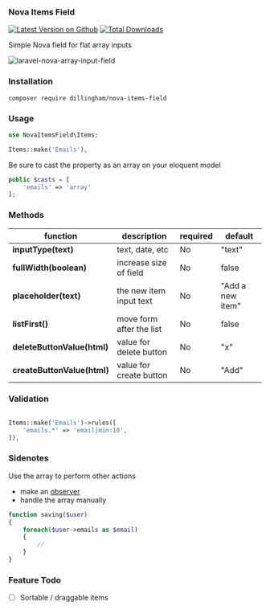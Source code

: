 ### Nova Items Field

[![Latest Version on Github](https://img.shields.io/github/release/dillingham/nova-items-field.svg?style=flat-square)](https://packagist.org/packages/dillingham/nova-items-field)
[![Total Downloads](https://img.shields.io/packagist/dt/dillingham/nova-items-field.svg?style=flat-square)](https://packagist.org/packages/dillingham/nova-items-field)

Simple Nova field for flat array inputs

![laravel-nova-array-input-field](https://user-images.githubusercontent.com/29180903/51056356-99300800-15b0-11e9-8084-3c2df5655dc2.png)

### Installation
```
composer require dillingham/nova-items-field
```

### Usage

```php
use NovaItemsField\Items;
```
```php
Items::make('Emails'),
```
Be sure to cast the property as an array on your eloquent model
```php
public $casts = [
    'emails' => 'array'
];
```

### Methods 

| function | description | required | default |
| - | - | - | - |
| **inputType(text)** | text, date, etc | No | "text" |
| **fullWidth(boolean)** | increase size of field | No | false |
| **placeholder(text)** | the new item input text | No | "Add a new item" |
| **listFirst()**| move form after the list  | No | false |
| **deleteButtonValue(html)** | value for delete button | No | "x" |
| **createButtonValue(html)** | value for create button | No | "Add" |

### Validation

```php

Items::make('Emails')->rules([
    'emails.*' => 'email|min:10',
]),
```

### Sidenotes

Use the array to perform other actions

- make an [observer](https://nova.laravel.com/docs/1.0/resources/#resource-events)
- handle the array manually

```php
function saving($user)
{
    foreach($user->emails as $email)
    {
        //
    }
}
```

### Feature Todo

- [ ] Sortable / draggable items
